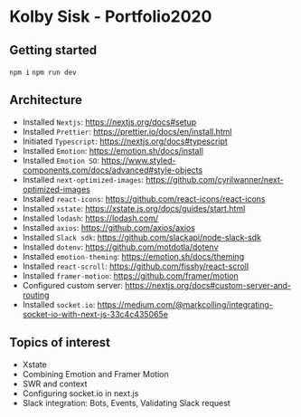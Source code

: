 # Kolby Sisk - Portfolio2020

## Getting started

`npm i`
`npm run dev`

## Architecture

- Installed `Nextjs`: https://nextjs.org/docs#setup
- Installed `Prettier`: https://prettier.io/docs/en/install.html
- Initiated `Typescript`: https://nextjs.org/docs#typescript
- Installed `Emotion`: https://emotion.sh/docs/install
- Installed `Emotion SO`: https://www.styled-components.com/docs/advanced#style-objects
- Installed `next-optimized-images`: https://github.com/cyrilwanner/next-optimized-images
- Installed `react-icons`: https://github.com/react-icons/react-icons
- Installed `xstate`: https://xstate.js.org/docs/guides/start.html
- Installed `lodash`: https://lodash.com/
- Installed `axios`: https://github.com/axios/axios
- Installed `Slack sdk`: https://github.com/slackapi/node-slack-sdk
- Installed `dotenv`: https://github.com/motdotla/dotenv
- Installed `emotion-theming`: https://emotion.sh/docs/theming
- Installed `react-scroll`: https://github.com/fisshy/react-scroll
- Installed `framer-motion`: https://github.com/framer/motion
- Configured custom server: https://nextjs.org/docs#custom-server-and-routing
- Installed `socket.io`: https://medium.com/@markcolling/integrating-socket-io-with-next-js-33c4c435065e

## Topics of interest

- Xstate
- Combining Emotion and Framer Motion
- SWR and context
- Configuring socket.io in next.js
- Slack integration: Bots, Events, Validating Slack request
